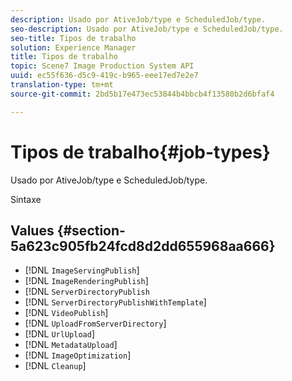 ```yaml
---
description: Usado por AtiveJob/type e ScheduledJob/type.
seo-description: Usado por AtiveJob/type e ScheduledJob/type.
seo-title: Tipos de trabalho
solution: Experience Manager
title: Tipos de trabalho
topic: Scene7 Image Production System API
uuid: ec55f636-d5c9-419c-b965-eee17ed7e2e7
translation-type: tm+mt
source-git-commit: 2bd5b17e473ec53844b4bbcb4f13580b2d6bfaf4

---
```



# Tipos de trabalho{#job-types}

Usado por AtiveJob/type e ScheduledJob/type.

Sintaxe

## Values {#section-5a623c905fb24fcd8d2dd655968aa666}

* [!DNL `ImageServingPublish`]
* [!DNL `ImageRenderingPublish`]
* [!DNL `ServerDirectoryPublish`
* [!DNL `ServerDirectoryPublishWithTemplate`]
* [!DNL `VideoPublish`]
* [!DNL `UploadFromServerDirectory`]
* [!DNL `UrlUpload`]
* [!DNL `MetadataUpload`]
* [!DNL `ImageOptimization`]
* [!DNL `Cleanup`]

